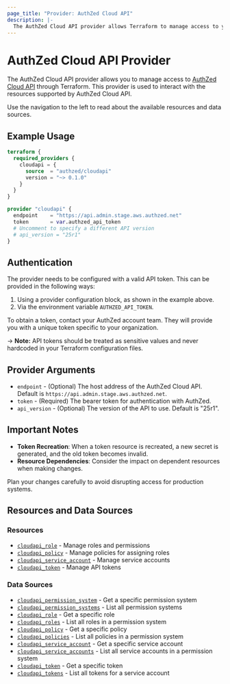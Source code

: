 ```yaml
---
page_title: "Provider: AuthZed Cloud API"
description: |-
  The AuthZed Cloud API provider allows Terraform to manage access to your AuthZed environment.
---
```


# AuthZed Cloud API Provider

The AuthZed Cloud API provider allows you to manage access to [AuthZed Cloud API](https://www.postman.com/authzed/spicedb/collection/5fm402n/authzed-cloud-api) through Terraform. This provider is used to interact with the resources supported by AuthZed Cloud API.

Use the navigation to the left to read about the available resources and data sources.

## Example Usage

```terraform
terraform {
  required_providers {
    cloudapi = {
      source  = "authzed/cloudapi"
      version = "~> 0.1.0"
    }
  }
}

provider "cloudapi" {
  endpoint    = "https://api.admin.stage.aws.authzed.net"
  token       = var.authzed_api_token
  # Uncomment to specify a different API version
  # api_version = "25r1"
}
```

## Authentication

The provider needs to be configured with a valid API token. This can be provided in the following ways:

1. Using a provider configuration block, as shown in the example above.
2. Via the environment variable `AUTHZED_API_TOKEN`.

To obtain a token, contact your AuthZed account team. They will provide you with a unique token specific to your organization.

-> **Note:** API tokens should be treated as sensitive values and never hardcoded in your Terraform configuration files.

## Provider Arguments

* `endpoint` - (Optional) The host address of the AuthZed Cloud API. Default is `https://api.admin.stage.aws.authzed.net`.
* `token` - (Required) The bearer token for authentication with AuthZed.
* `api_version` - (Optional) The version of the API to use. Default is "25r1".

## Important Notes

* **Token Recreation**: When a token resource is recreated, a new secret is generated, and the old token becomes invalid.
* **Resource Dependencies**: Consider the impact on dependent resources when making changes.

Plan your changes carefully to avoid disrupting access for production systems.

## Resources and Data Sources

### Resources

* [`cloudapi_role`](resources/role.md) - Manage roles and permissions
* [`cloudapi_policy`](resources/policy.md) - Manage policies for assigning roles
* [`cloudapi_service_account`](resources/service_account.md) - Manage service accounts
* [`cloudapi_token`](resources/token.md) - Manage API tokens

### Data Sources

* [`cloudapi_permission_system`](data-sources/permission_system.md) - Get a specific permission system
* [`cloudapi_permission_systems`](data-sources/permission_systems.md) - List all permission systems
* [`cloudapi_role`](data-sources/role.md) - Get a specific role
* [`cloudapi_roles`](data-sources/roles.md) - List all roles in a permission system
* [`cloudapi_policy`](data-sources/policy.md) - Get a specific policy
* [`cloudapi_policies`](data-sources/policies.md) - List all policies in a permission system
* [`cloudapi_service_account`](data-sources/service_account.md) - Get a specific service account
* [`cloudapi_service_accounts`](data-sources/service_accounts.md) - List all service accounts in a permission system
* [`cloudapi_token`](data-sources/token.md) - Get a specific token
* [`cloudapi_tokens`](data-sources/tokens.md) - List all tokens for a service account 
